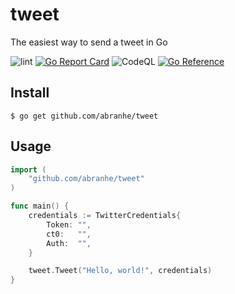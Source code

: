 # tweet

The easiest way to send a tweet in Go

![lint](https://github.com/abranhe/tweet/workflows/lint/badge.svg)
[![Go Report Card](https://goreportcard.com/badge/github.com/abranhe/tweet)](https://goreportcard.com/report/github.com/abranhe/tweet)
![CodeQL](https://github.com/abranhe/tweet/workflows/CodeQL/badge.svg)
[![Go Reference](https://pkg.go.dev/badge/github.com/abranhe/tweet.svg)](https://pkg.go.dev/github.com/abranhe/tweet)

## Install

```console
$ go get github.com/abranhe/tweet
```

## Usage

```go
import (
	"github.com/abranhe/tweet"
)

func main() {
	credentials := TwitterCredentials{
		Token: "",
		ct0:   "",
		Auth:  "",
	}

	tweet.Tweet("Hello, world!", credentials)
}
```
